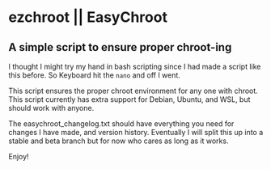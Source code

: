 # ezchroot || EasyChroot
## A simple script to ensure proper chroot-ing

I thought I might try my hand in bash scripting since I had made a script like this before.
So Keyboard hit the `nano` and off I went.

This script ensures the proper chroot environment for any one with chroot.
This script currently has extra support for Debian, Ubuntu, and WSL, but should work with anyone.

The easychroot_changelog.txt should have everything you need for changes I have made, and version history. Eventually I will split this up into a stable and beta branch but for now who cares as long as it works.

Enjoy!
